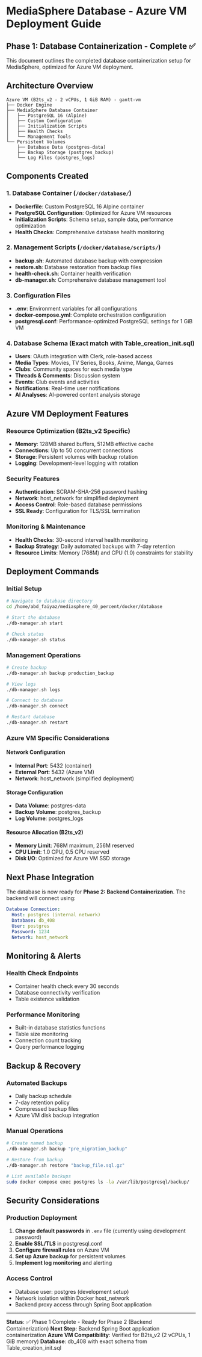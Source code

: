 # MediaSphere Database - Azure VM Deployment Guide

## Phase 1: Database Containerization - Complete ✅

This document outlines the completed database containerization setup for MediaSphere, optimized for Azure VM deployment.

## Architecture Overview

```
Azure VM (B2ts_v2 - 2 vCPUs, 1 GiB RAM) - gantt-vm
├── Docker Engine
├── MediaSphere Database Container
│   ├── PostgreSQL 16 (Alpine)
│   ├── Custom Configuration
│   ├── Initialization Scripts
│   ├── Health Checks
│   └── Management Tools
└── Persistent Volumes
    ├── Database Data (postgres-data)
    ├── Backup Storage (postgres_backup)
    └── Log Files (postgres_logs)
```

## Components Created

### 1. Database Container (`/docker/database/`)
- **Dockerfile**: Custom PostgreSQL 16 Alpine container
- **PostgreSQL Configuration**: Optimized for Azure VM resources
- **Initialization Scripts**: Schema setup, sample data, performance optimization
- **Health Checks**: Comprehensive database health monitoring

### 2. Management Scripts (`/docker/database/scripts/`)
- **backup.sh**: Automated database backup with compression
- **restore.sh**: Database restoration from backup files
- **health-check.sh**: Container health verification
- **db-manager.sh**: Comprehensive database management tool

### 3. Configuration Files
- **.env**: Environment variables for all configurations
- **docker-compose.yml**: Complete orchestration configuration
- **postgresql.conf**: Performance-optimized PostgreSQL settings for 1 GiB VM

### 4. Database Schema (Exact match with Table_creation_init.sql)
- **Users**: OAuth integration with Clerk, role-based access
- **Media Types**: Movies, TV Series, Books, Anime, Manga, Games
- **Clubs**: Community spaces for each media type
- **Threads & Comments**: Discussion system
- **Events**: Club events and activities
- **Notifications**: Real-time user notifications
- **AI Analyses**: AI-powered content analysis storage

## Azure VM Deployment Features

### Resource Optimization (B2ts_v2 Specific)
- **Memory**: 128MB shared buffers, 512MB effective cache
- **Connections**: Up to 50 concurrent connections
- **Storage**: Persistent volumes with backup rotation
- **Logging**: Development-level logging with rotation

### Security Features
- **Authentication**: SCRAM-SHA-256 password hashing
- **Network**: host_network for simplified deployment
- **Access Control**: Role-based database permissions
- **SSL Ready**: Configuration for TLS/SSL termination

### Monitoring & Maintenance
- **Health Checks**: 30-second interval health monitoring
- **Backup Strategy**: Daily automated backups with 7-day retention
- **Resource Limits**: Memory (768M) and CPU (1.0) constraints for stability

## Deployment Commands

### Initial Setup
```bash
# Navigate to database directory
cd /home/abd_faiyaz/mediasphere_40_percent/docker/database

# Start the database
./db-manager.sh start

# Check status
./db-manager.sh status
```

### Management Operations
```bash
# Create backup
./db-manager.sh backup production_backup

# View logs
./db-manager.sh logs

# Connect to database
./db-manager.sh connect

# Restart database
./db-manager.sh restart
```

### Azure VM Specific Considerations

#### Network Configuration
- **Internal Port**: 5432 (container)
- **External Port**: 5432 (Azure VM)
- **Network**: host_network (simplified deployment)

#### Storage Configuration
- **Data Volume**: postgres-data
- **Backup Volume**: postgres_backup  
- **Log Volume**: postgres_logs

#### Resource Allocation (B2ts_v2)
- **Memory Limit**: 768M maximum, 256M reserved
- **CPU Limit**: 1.0 CPU, 0.5 CPU reserved
- **Disk I/O**: Optimized for Azure VM SSD storage

## Next Phase Integration

The database is now ready for **Phase 2: Backend Containerization**. The backend will connect using:

```yaml
Database Connection:
  Host: postgres (internal network)
  Database: db_408
  User: postgres
  Password: 1234
  Network: host_network
```

## Monitoring & Alerts

### Health Check Endpoints
- Container health check every 30 seconds
- Database connectivity verification
- Table existence validation

### Performance Monitoring
- Built-in database statistics functions
- Table size monitoring
- Connection count tracking
- Query performance logging

## Backup & Recovery

### Automated Backups
- Daily backup schedule
- 7-day retention policy
- Compressed backup files
- Azure VM disk backup integration

### Manual Operations
```bash
# Create named backup
./db-manager.sh backup "pre_migration_backup"

# Restore from backup
./db-manager.sh restore "backup_file.sql.gz"

# List available backups
sudo docker compose exec postgres ls -la /var/lib/postgresql/backup/
```

## Security Considerations

### Production Deployment
1. **Change default passwords** in `.env` file (currently using development password)
2. **Enable SSL/TLS** in postgresql.conf
3. **Configure firewall rules** on Azure VM
4. **Set up Azure backup** for persistent volumes
5. **Implement log monitoring** and alerting

### Access Control
- Database user: postgres (development setup)
- Network isolation within Docker host_network
- Backend proxy access through Spring Boot application

---

**Status**: ✅ Phase 1 Complete - Ready for Phase 2 (Backend Containerization)
**Next Step**: Backend Spring Boot application containerization
**Azure VM Compatibility**: Verified for B2ts_v2 (2 vCPUs, 1 GiB memory)
**Database**: db_408 with exact schema from Table_creation_init.sql
